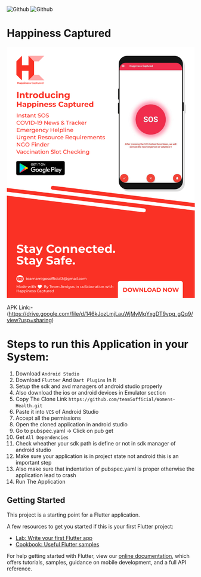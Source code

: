 ![Github](https://img.shields.io/badge/Language-Dart-blue?logo=Dart)
![Github](https://img.shields.io/badge/Language-Ruby-red?logo=Ruby)

# Happiness Captured

![alt text](https://github.com/AftabBagwan/Happiness-Captured/blob/master/readme-images/hc_poster.PNG?raw=true)

APK Link:- (https://drive.google.com/file/d/146kJozLmjLauWjMyMqYxgDT9vpq_gQq9/view?usp=sharing)

# Steps to run this Application in your System:
1)  Download `Android Studio`
2)  Download `Flutter` And `Dart Plugins` In It
3)  Setup the sdk and avd managers of android studio properly
4)  Also download the ios or android devices in Emulator section
5)  Copy The Clone Link `https://github.com/team5official/Womens-Health.git`
6)  Paste it into `VCS` of Android Studio
7)  Accept all the permissions
8)  Open the cloned application in android studio
9)  Go to pubspec.yaml -> Click on pub get
10) Get `All Dependencies`
11) Check wheather your sdk path is define or not in sdk manager of android studio
12) Make sure your application is in project state not android this is an important step
13) Also make sure that indentation of pubspec.yaml is proper otherwise the application lead to crash
14) Run The Application

## Getting Started

This project is a starting point for a Flutter application.

A few resources to get you started if this is your first Flutter project:

- [Lab: Write your first Flutter app](https://flutter.dev/docs/get-started/codelab)
- [Cookbook: Useful Flutter samples](https://flutter.dev/docs/cookbook)

For help getting started with Flutter, view our
[online documentation](https://flutter.dev/docs), which offers tutorials,
samples, guidance on mobile development, and a full API reference.
